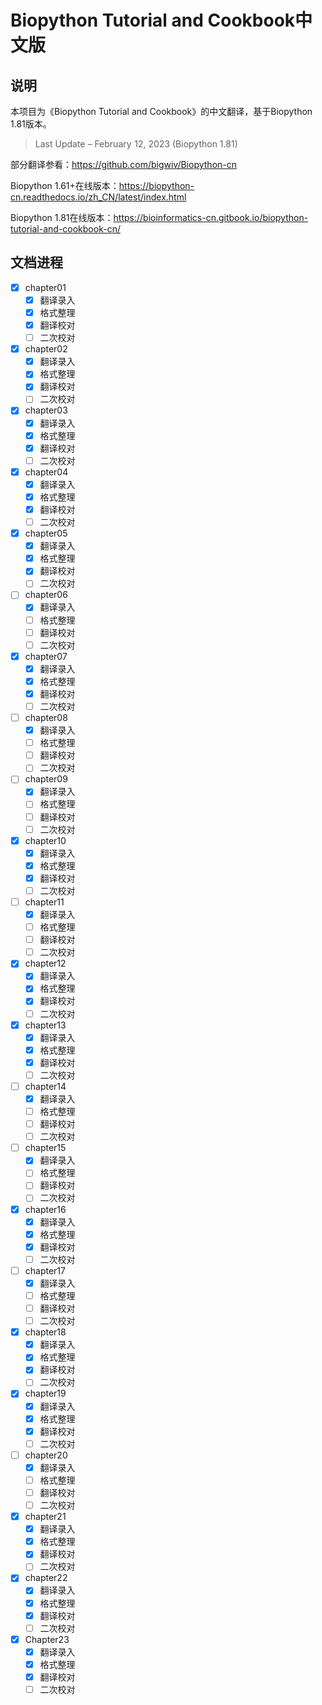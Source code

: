 # Biopython Tutorial and Cookbook中文版
## 说明

本项目为《Biopython Tutorial and Cookbook》的中文翻译，基于Biopython 1.81版本。

> Last Update – February ‍12, 2023 (Biopython 1.81)

部分翻译参看：https://github.com/bigwiv/Biopython-cn

Biopython 1.61+在线版本：https://biopython-cn.readthedocs.io/zh_CN/latest/index.html

Biopython 1.81在线版本：https://bioinformatics-cn.gitbook.io/biopython-tutorial-and-cookbook-cn/



## 文档进程

- [x] chapter01
  - [x] 翻译录入
  - [x] 格式整理
  - [x] 翻译校对
  - [ ] 二次校对
- [x] chapter02
  - [x] 翻译录入
  - [x] 格式整理
  - [x] 翻译校对
  - [ ] 二次校对
- [x] chapter03
  - [x] 翻译录入
  - [x] 格式整理
  - [x] 翻译校对
  - [ ] 二次校对
- [x] chapter04
  - [x] 翻译录入
  - [x] 格式整理
  - [x] 翻译校对
  - [ ] 二次校对
- [x] chapter05
  - [x] 翻译录入
  - [x] 格式整理
  - [x] 翻译校对
  - [ ] 二次校对
- [ ] chapter06
  - [x] 翻译录入
  - [ ] 格式整理
  - [ ] 翻译校对
  - [ ] 二次校对
- [x] chapter07
  - [x] 翻译录入
  - [x] 格式整理
  - [x] 翻译校对
  - [ ] 二次校对
- [ ] chapter08
  - [x] 翻译录入
  - [ ] 格式整理
  - [ ] 翻译校对
  - [ ] 二次校对
- [ ] chapter09
  - [x] 翻译录入
  - [ ] 格式整理
  - [ ] 翻译校对
  - [ ] 二次校对
- [x] chapter10
  - [x] 翻译录入
  - [x] 格式整理
  - [x] 翻译校对
  - [ ] 二次校对
- [ ] chapter11
  - [x] 翻译录入
  - [ ] 格式整理
  - [ ] 翻译校对
  - [ ] 二次校对
- [x] chapter12
  - [x] 翻译录入
  - [x] 格式整理
  - [x] 翻译校对
  - [ ] 二次校对
- [x] chapter13
  - [x] 翻译录入
  - [x] 格式整理
  - [x] 翻译校对
  - [ ] 二次校对
- [ ] chapter14
  - [x] 翻译录入
  - [ ] 格式整理
  - [ ] 翻译校对
  - [ ] 二次校对
- [ ] chapter15
  - [x] 翻译录入
  - [ ] 格式整理
  - [ ] 翻译校对
  - [ ] 二次校对
- [x] chapter16
  - [x] 翻译录入
  - [x] 格式整理
  - [x] 翻译校对
  - [ ] 二次校对
- [ ] chapter17
  - [x] 翻译录入
  - [ ] 格式整理
  - [ ] 翻译校对
  - [ ] 二次校对
- [x] chapter18
  - [x] 翻译录入
  - [x] 格式整理
  - [x] 翻译校对
  - [ ] 二次校对
- [x] chapter19
  - [x] 翻译录入
  - [x] 格式整理
  - [x] 翻译校对
  - [ ] 二次校对
- [ ] chapter20
  - [x] 翻译录入
  - [ ] 格式整理
  - [ ] 翻译校对
  - [ ] 二次校对
- [x] chapter21
  - [x] 翻译录入
  - [x] 格式整理
  - [x] 翻译校对
  - [ ] 二次校对
- [x] chapter22
  - [x] 翻译录入
  - [x] 格式整理
  - [x] 翻译校对
  - [ ] 二次校对
- [x] Chapter23
  - [x] 翻译录入
  - [x] 格式整理
  - [x] 翻译校对
  - [ ] 二次校对
